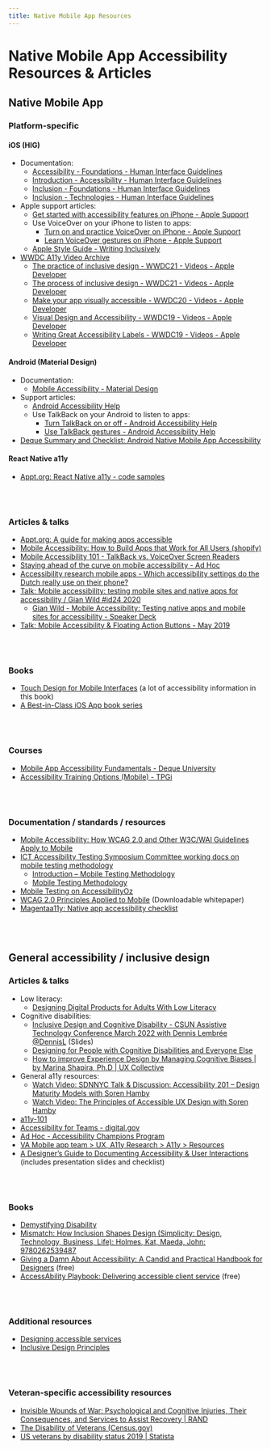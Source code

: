 ```yaml
---
title: Native Mobile App Resources
---
```


# Native Mobile App Accessibility Resources & Articles

## Native Mobile App

### Platform-specific

#### iOS (HIG)
* Documentation:
    * [Accessibility - Foundations - Human Interface Guidelines](https://developer.apple.com/design/human-interface-guidelines/foundations/accessibility)
    * [Introduction - Accessibility - Human Interface Guidelines](https://developer.apple.com/design/human-interface-guidelines/accessibility/overview/introduction/)
    * [Inclusion - Foundations - Human Interface Guidelines](https://developer.apple.com/design/human-interface-guidelines/foundations/inclusion)
    * [Inclusion - Technologies - Human Interface Guidelines](https://developer.apple.com/design/human-interface-guidelines/inclusion/overview)
* Apple support articles:
    * [Get started with accessibility features on iPhone - Apple Support](https://support.apple.com/guide/iphone/get-started-with-accessibility-features-iph3e2e4367/ios) 
    * Use VoiceOver on your iPhone to listen to apps:
        * [Turn on and practice VoiceOver on iPhone - Apple Support](https://support.apple.com/guide/iphone/turn-on-and-practice-voiceover-iph3e2e415f/ios)
        * [Learn VoiceOver gestures on iPhone - Apple Support](https://support.apple.com/guide/iphone/learn-voiceover-gestures-iph3e2e2281/ios)
    * [Apple Style Guide - Writing Inclusively](https://help.apple.com/applestyleguide/#/apdcb2a65d68)      
* [WWDC A11y Video Archive](https://developer.apple.com/videos/all-videos/?q=accessibility)
    * [The practice of inclusive design - WWDC21 - Videos - Apple Developer](https://developer.apple.com/videos/play/wwdc2021/10275/)
    * [The process of inclusive design - WWDC21 - Videos - Apple Developer](https://developer.apple.com/videos/play/wwdc2021/10304) 
    * [Make your app visually accessible - WWDC20 - Videos - Apple Developer](https://developer.apple.com/videos/play/wwdc2020/10020/)
    * [Visual Design and Accessibility - WWDC19 - Videos - Apple Developer](https://developer.apple.com/videos/play/wwdc2019/244/)
    * [Writing Great Accessibility Labels - WWDC19 - Videos - Apple Developer](https://developer.apple.com/videos/play/wwdc2019/254/)    


#### Android (Material Design)
* Documentation:
    * [Mobile Accessibility - Material Design](https://material.io/design/usability/accessibility.html#understanding-accessibility)
* Support articles:
    * [Android Accessibility Help](https://support.google.com/accessibility/android#topic=6007234)  
    * Use TalkBack on your Android to listen to apps:
        * [Turn TalkBack on or off - Android Accessibility Help](https://support.google.com/accessibility/android/answer/6007100?hl=en)
        * [Use TalkBack gestures - Android Accessibility Help](https://support.google.com/accessibility/android/answer/6151827?hl=en&ref_topic=10601570) 
* [Deque Summary and Checklist: Android Native Mobile App Accessibility](https://dequeuniversity.com/assets/pdf/module-android/module-android-checklist.pdf) 


#### React Native a11y
* [Appt.org: React Native a11y - code samples](https://beta.appt.org/en/docs/react-native/samples)  
<br/>
<br/>

### Articles & talks
* [Appt.org: A guide for making apps accessible](https://beta.appt.org/en)
* [Mobile Accessibility: How to Build Apps that Work for All Users (shopify)](https://www.shopify.com/partners/blog/mobile-accessibility)
* [Mobile Accessibility 101 - TalkBack vs. VoiceOver Screen Readers](https://www.levelaccess.com/part-1-mobile-screen-readers/)
* [Staying ahead of the curve on mobile accessibility - Ad Hoc](https://adhoc.team/2021/09/01/staying-ahead-of-the-curve-on-mobile-accessibility/)
* [Accessibility research mobile apps - Which accessibility settings do the Dutch really use on their phone?](https://accessibility.q42.nl/)
* [Talk: Mobile accessibility: testing mobile sites and native apps for accessibility / Gian Wild #id24 2020](https://www.youtube.com/watch?v=6vpIsphI-gc)
    * [Gian Wild - Mobile Accessibility: Testing native apps and mobile sites for accessibility - Speaker Deck](https://speakerdeck.com/uxevents/gian-wild-mobile-accessibility-testing-native-apps-and-mobile-sites-for-accessibility-a03ea87b-4139-4bc2-ae98-3f79bc19e8ee)   
* [Talk: Mobile Accessibility & Floating Action Buttons - May 2019](https://www.youtube.com/watch?v=T2Aq1oeCP9o) 
<br/>
<br/>

### Books
* [Touch Design for Mobile Interfaces](https://drive.google.com/open?id=19m0TgBPO-jeOaQ_aaoQTtS3hm_XDZru5) (a lot of accessibility information in this book)
* [A Best-in-Class iOS App book series](https://www.bestinclassiosapp.com/)
<br/>
<br/>

### Courses
* [Mobile App Accessibility Fundamentals - Deque University](https://dequeuniversity.com/class/mobile-app-fundamentals/accessibility-testing/#:~:text=Mobile%20App%20Accessibility%20Fundamentals)
* [Accessibility Training Options (Mobile) - TPGi](https://www.tpgi.com/accessibility-solutions/training/accessibility-training-modules/)
<br/>
<br/>

### Documentation / standards / resources
* [Mobile Accessibility: How WCAG 2.0 and Other W3C/WAI Guidelines Apply to Mobile](https://www.w3.org/TR/mobile-accessibility-mapping/)
* [ICT Accessibility Testing Symposium Committee working docs on mobile testing methodology](https://www.ictaccessibilitytesting.org/mobile-test-process-updates/)
    * [Introduction – Mobile Testing Methodology](https://www.ictaccessibilitytesting.org/wp-content/uploads/2019/10/Introduction-Mobile-Testing-Methodology-Final-30-September_PDF_version.pdf)
    * [Mobile Testing Methodology](https://www.ictaccessibilitytesting.org/wp-content/uploads/2019/10/Mobile-Testing-Methodology-Final-30-September_v2.pdf)
* [Mobile Testing on AccessibilityOz](https://www.accessibilityoz.com/resources/mobile-testing/)
* [WCAG 2.0 Principles Applied to Mobile](https://info.usablenet.com/inclusive-ada-ux-mobile-app-accessibility-principles) (Downloadable whitepaper)
* [Magentaa11y: Native app accessibility checklist](https://www.magentaa11y.com/native/)
<br/>
<br/>

## General accessibility / inclusive design

### Articles & talks
* Low literacy:
    * [Designing Digital Products for Adults With Low Literacy](https://www.youtube.com/watch?v=d1MDLbZoEwQ) 
* Cognitive disabilities:
    * [Inclusive Design and Cognitive Disability - CSUN Assistive Technology Conference March 2022 with Dennis Lembrée @DennisL](https://www.dropbox.com/s/k1kbi7xljlb86bf/Inclusive%20Design%20and%20Cognitive%20Disability%20-%20CSUN%202022%20v3.pdf?dl=0) (Slides)
    * [Designing for People with Cognitive Disabilities and Everyone Else](https://www.youtube.com/watch?v=9Ae8bUlSSXU) 
    * [How to improve Experience Design by Managing Cognitive Biases | by Marina Shapira, Ph.D | UX Collective](https://uxdesign.cc/how-to-improve-experience-design-by-managing-cognitive-biases-d7b360d35b0a)
* General a11y resources:
    * [Watch Video: SDNNYC Talk & Discussion: Accessibility 201 – Design Maturity Models with Soren Hamby](https://www.youtube.com/watch?v=Fz3VpWcic00)
    * [Watch Video: The Principles of Accessible UX Design with Soren Hamby](https://www.youtube.com/watch?v=CG3dbR8UmL0) 
* [a11y-101](https://a11y-101.com/) 
* [Accessibility for Teams - digital.gov](https://accessibility.digital.gov/)
* [Ad Hoc - Accessibility Champions Program](https://sites.google.com/adhocteam.us/hub/professional-growth-and-development/accessibility-champions-program) 
* [VA Mobile app team > UX, A11y Research > A11y > Resources](https://drive.google.com/drive/folders/1hWn8I1pfkqyzua0PZzLBOgNwgtgSDV_k?usp=sharing)
* [A Designer’s Guide to Documenting Accessibility & User Interactions](https://stephaniewalter.design/blog/a-designers-guide-to-documenting-accessibility-user-interactions/) (includes presentation slides and checklist)
<br/>
<br/>

### Books
* [Demystifying Disability](https://www.amazon.com/Demystifying-Disability-What-Know-Ally/dp/1984858971)
* [Mismatch: How Inclusion Shapes Design (Simplicity: Design, Technology, Business, Life): Holmes, Kat, Maeda, John: 9780262539487](https://www.amazon.com/Mismatch-Inclusion-Simplicity-Technology-Business/dp/0262539489/ref=sr_1_1?crid=AO3SLV8KW4P2&keywords=mismatch+kat+holmes&qid=1653063632&s=books&sprefix=misma%2Cstripbooks%2C43&sr=1-1) 
* [Giving a Damn About Accessibility: A Candid and Practical Handbook for Designers](https://www.accessibility.uxdesign.cc/) (free)
* [AccessAbility Playbook: Delivering accessible client service](https://ceacs-cesca.github.io/playbook/index.html) (free)
<br/>
<br/>

### Additional resources 
* [Designing accessible services](https://ukhomeoffice.github.io/accessibility-posters/)
* [Inclusive Design Principles](https://inclusivedesignprinciples.org/)
<br/>
<br/>

### Veteran-specific accessibility resources
* [Invisible Wounds of War: Psychological and Cognitive Injuries, Their Consequences, and Services to Assist Recovery | RAND](https://www.rand.org/pubs/monographs/MG720.html) 
* [The Disability of Veterans (Census.gov)](https://www.census.gov/content/dam/Census/library/working-papers/2016/demo/Holder-2016-01.pdf)
* [US veterans by disability status 2019 | Statista](https://www.statista.com/statistics/250316/us-veterans-by-disability-status/) 